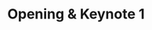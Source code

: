---
slug: keynote-1
type: event
event_type: Keynote
title: Opening & Keynote 1
venue: VOGELFREI
date_time: Wednesday, April 19th, 13:45
schedule:
    -   time: t13:45
        item: Official Opening
    -   time: t14:00
        item: $keynote-kate-sicchio
---